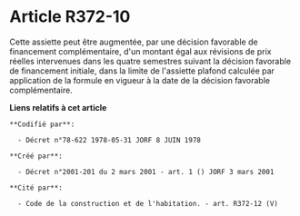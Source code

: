# Article R372-10

Cette assiette peut être augmentée, par une décision favorable de financement complémentaire, d'un montant égal aux révisions
de prix réelles intervenues dans les quatre semestres suivant la décision favorable de financement initiale, dans la limite
de l'assiette plafond calculée par application de la formule en vigueur à la date de la décision favorable complémentaire.

**Liens relatifs à cet article**

	**Codifié par**:

	  - Décret n°78-622 1978-05-31 JORF 8 JUIN 1978

	**Créé par**:

	  - Décret n°2001-201 du 2 mars 2001 - art. 1 () JORF 3 mars 2001

	**Cité par**:

	  - Code de la construction et de l'habitation. - art. R372-12 (V)
